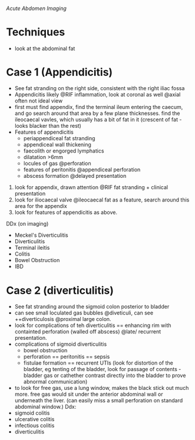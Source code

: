 ###### Acute Abdomen Imaging

# Techniques
- look at the abdominal fat

# Case 1 (Appendicitis)
- See fat stranding on the right side, consistent with the right iliac fossa
- Appendicitis likely @RIF inflammation, look at coronal as well @axial often not ideal view
- first must find appendix, find the terminal ileum entering the caecum, and go search around that area by a few plane thicknesses. find the ileocaecal vavles, which usually has a bit of fat in it (crescent of fat - looks blacker than the rest)
- Features of appendicitis
    + periappendiceal fat stranding
    + appendiceal wall thickening
    + faecolith or engorged lymphatics
    + dilatation >6mm
    + locules of gas @perforation 
    + features of peritonitis @appendiceal perforation 
    + abscess formation @delayed presentation
1. look for appendix, drawn attention @RIF fat stranding + clinical presentation
2. look for iliocaecal valve @ileocaecal fat as a feature, search around this area for the appendix
3. look for features of appendicitis as above.

DDx (on imaging)
- Meckel's Diverticulitis
- Diverticulitis
- Terminal ileitis
- Colitis
- Bowel Obstruction
- IBD

# Case 2 (diverticulitis)
- See fat stranding around the sigmoid colon posterior to bladder
- can see small loculated gas bubbles @diveticuli, can see ++diverticulosis @proximal large colon. 
- look for complications of teh diverticulitis == enhancing rim with containted perforation (walled off abscess) @late/ recurrent presentation. 
- complications of sigmoid diverticulitis
    + bowel obstruction
    + perforation == peritonitis == sepsis
    + fistulae formation == recurrent UTIs (look for distortion of the bladder, eg tenting of the bladder, look for passage of contents - bladder gas or cathether contrast directly into the bladder to prove abnormal communication)
- to look for free gas, use a lung window, makes the black stick out much more. free gas would sit under the anterior abdominal wall or underneath the liver. (can easily miss a small perforation on standard abdominal window.)
Ddx:
- sigmoid colitis
- ulcerative colitis
- infectious colitis
- diverticulitis
